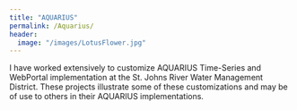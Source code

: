 ```yaml
---
title: "AQUARIUS"
permalink: /Aquarius/
header:
  image: "/images/LotusFlower.jpg"
---
```


I have worked extensively to customize AQUARIUS Time-Series and WebPortal implementation at the St. Johns River Water Management District.  These projects illustrate some of these customizations and may be of use to others in their AQUARIUS implementations.
